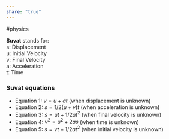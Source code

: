 ```yaml
---  
share: "true"  
---  
```

#physics  
  
**Suvat** stands for:  
s: Displacement  
u: Initial Velocity  
v: Final Velocity  
a: Acceleration  
t: Time  
  
### Suvat equations  
  
- Equation 1: $v=u+at$ (when displacement is unknown)  
- Equation 2: $s=1/2(u+v)t$ (when acceleration is unknown)  
- Equation 3: $s=ut+1/2at^2$ (when final velocity is unknown)  
- Equation 4: $v^2=u^2+2as$ (when time is unknown)  
- Equation 5: $s=vt-1/2at^2$ (when initial velocity is unknown)  
